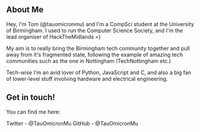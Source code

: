 ## About Me
Hey, I'm Tom (@tauomicronmu) and I'm a CompSci student at the University of Birmingham. I used to run the Computer Science Society, and I'm the lead organiser of HackTheMidlands =)

My aim is to really bring the Birmingham tech community together and pull away from it's fragmented state, following the example of amazing tech communities such as the one in Nottingham (TechNottingham etc.)

Tech-wise I'm an avid lover of Python, JavaScript and C, and also a big fan of lower-level stuff involving hardware and electrical engineering.

## Get in touch!

You can find me here:

Twitter - @TauOmicronMu
GitHub - @TauOmicronMu

